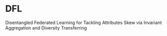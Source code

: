 # DFL
Disentangled Federated Learning for Tackling Attributes Skew via Invariant Aggregation and Diversity Transferring
